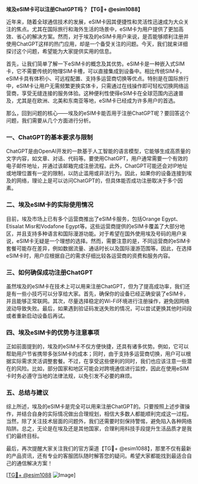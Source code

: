 **埃及eSIM卡可以注册ChatGPT吗？【TG💪+ @esim1088】**

近年来，随着全球通信技术的发展，eSIM卡因其便捷性和灵活性迅速成为大众关注的焦点。尤其在国际旅行和海外生活的场景中，eSIM卡为用户提供了更加高效、省心的解决方案。然而，对于埃及的eSIM卡用户来说，是否能够顺利注册并使用ChatGPT这样的热门应用，却是一个备受关注的问题。今天，我们就来详细探讨这个问题，希望能为大家提供实用的信息。

首先，让我们简单了解一下eSIM卡的概念及其优势。eSIM卡是一种嵌入式SIM卡，它不需要传统的物理SIM卡槽，可以直接集成到设备中。相比传统SIM卡，eSIM卡具有体积小、可远程配置、支持多运营商切换等优点。特别是在国际旅行中，eSIM卡让用户无需频繁更换实体卡，只需通过在线操作即可轻松切换网络运营商，享受无缝连接的服务体验。这种便利性使得eSIM卡在全球范围内迅速普及，尤其是在欧洲、北美和东南亚等地，eSIM卡已经成为许多用户的首选。

那么，回到问题的核心——埃及的eSIM卡能否用于注册ChatGPT呢？要回答这个问题，我们需要从几个方面进行分析。

### **一、ChatGPT的基本要求与限制**

ChatGPT是由OpenAI开发的一款基于人工智能的语言模型，它能够生成高质量的文字内容，如文章、对话、代码等。要使用ChatGPT，用户通常需要一个有效的电子邮件地址，并通过该邮箱完成注册流程。此外，ChatGPT可能还会对IP地址或地理位置有一定的限制，以防止滥用或非法行为。因此，如果你的设备连接到埃及的网络，理论上是可以访问ChatGPT的，但具体能否成功注册取决于多个因素。

### **二、埃及eSIM卡的实际使用情况**

目前，埃及市场上已有多个运营商推出了eSIM卡服务，包括Orange Egypt、Etisalat Misr和Vodafone Egypt等。这些运营商提供的eSIM卡覆盖了大部分地区，并且支持多种语言和国际漫游功能。对于希望在国外使用埃及号码的用户来说，eSIM卡无疑是一个理想的选择。然而，需要注意的是，不同运营商的eSIM卡套餐可能存在差异，例如数据流量、通话时长以及国际漫游范围等。因此，在选择eSIM卡时，用户应根据自己的需求仔细比较各运营商的资费和服务内容。

### **三、如何确保成功注册ChatGPT**

虽然埃及的eSIM卡在技术上可以用来注册ChatGPT，但为了提高成功率，我们还是有一些小技巧可以分享给大家。首先，确保你的设备已经正确安装了eSIM卡，并且能够正常联网。其次，尽量选择稳定的Wi-Fi环境进行注册操作，避免因网络波动导致失败。最后，如果遇到验证码发送失败的情况，可以尝试更换其他时间段或者重新启动设备后再试。

### **四、埃及eSIM卡的优势与注意事项**

正如前面提到的，埃及的eSIM卡不仅方便快捷，还具有诸多优势。例如，它可以帮助用户节省携带多张SIM卡的成本；同时，由于支持多运营商切换，用户可以根据实际需求灵活调整套餐。不过，在享受这些便利的同时，我们也应该注意一些潜在的风险。比如，部分国家和地区可能会对跨境通信进行监控，因此在使用eSIM卡时务必遵守当地的法律法规，以免引发不必要的麻烦。

### **五、总结与建议**

综上所述，埃及的eSIM卡是完全可以用来注册ChatGPT的。只要按照上述步骤操作，并结合自身的实际情况做出合理规划，相信大多数人都能顺利完成这一过程。当然，除了关注技术层面的问题外，我们还需要时刻保持警惕，避免陷入各种网络陷阱。总之，无论是在埃及还是其他国家，合理利用科技手段提升生活品质才是我们的最终目标。

最后，再次提醒大家关注我们的官方渠道【TG💪+ @esim1088】，那里不仅有最新的产品资讯，还有专业的客服团队随时解答您的疑问。希望大家都能找到最适合自己的通信解决方案！

[[TG💪+ @esim1088](https://t.me/s/esim1088) ![Image](https://i.postimg.cc/4NQfJmqS/Snipaste-2025-05-13-00-14-12.png)]